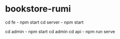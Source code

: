 ﻿# bookstore-rumi

cd fe - npm start
cd server - npm start

cd admin - npm start
cd admin cd api - npm run serve


